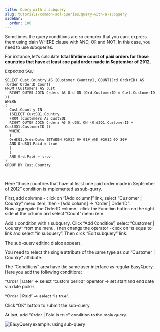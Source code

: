```yaml
---
title: Query with a subquery
slug: tutorials/common-sql-queries/query-with-a-subquery
sidebar:
  order: 100
---
```


<div class="row">
  <div class="col-md-12 c-content-media-1 krh-blogpost">
  
<p>Sometimes the query conditions are so complex that you can’t express them using plain WHERE clause with AND, OR and NOT. In this case, you need to use subqueries.</p>

<p>For instance, let’s calculate <b>total lifetime count of paid orders for those countries that have at least one paid order made in September of 2012.</b></p>

<p>Expected SQL:</p>

<pre><code class="sql">SELECT Cust.Country AS [Customer Country], COUNT(Ord.OrderID) AS [Order OrderID Count] 
FROM (Customers AS Cust
  RIGHT OUTER JOIN Orders AS Ord ON (Ord.CustomerID = Cust.CustomerID ))
WHERE
(
  Cust.Country IN
  (SELECT CustSQ1.Country 
  FROM (Customers AS CustSQ1
  RIGHT OUTER JOIN Orders AS OrdSQ1 ON (OrdSQ1.CustomerID = CustSQ1.CustomerID ))
  WHERE
  (
  OrdSQ1.OrderDate BETWEEN #2012-09-01# AND #2012-09-30# 
  AND OrdSQ1.Paid = true
  )
  ) 
  AND Ord.Paid = true
)
GROUP BY Cust.Country</code></pre>
<br>
<p>Here “those countries that have at least one paid order made in September of 2012” condition is implemented as sub-query.</p>

<p>First, add columns - click on “[Add column]” link, select “Customer | Country” menu item, then - [Add column] -> “Order | OrderID”.<br>
Now aggregate the OrderID column - click the Function button on the right side of the column and select “Count” menu item.</p>

<p>Add a condition with a subquery. Click “Add Condition”, select “Customer | Country” from the menu. Then change the operator - click on “is equal to” link and select “in subquery”. Then click “Edit subquery” link.</p>

<p>The sub-query editing dialog appears.</p>

<p>You need to select the single attribute of the same type as our “Customer | Country” attribute.</p>

<p>The “Conditions” area have the same user interface as regular EasyQuery. Here you add the following conditions:
</p>
<p>“Order | Date” -> select “custom period” operator -> set start and end date via date picker</p>

<p>“Order | Paid” -> select “is true”.</p>

<p>Click “OK” button to submit the sub-query.</p>

<p>At last, add “Order | Paid is true” condition to the main query.</p>

![EasyQuery example: using sub-query](/easyquery/docs/images/subquery.gif)

  </div>
 </div>
